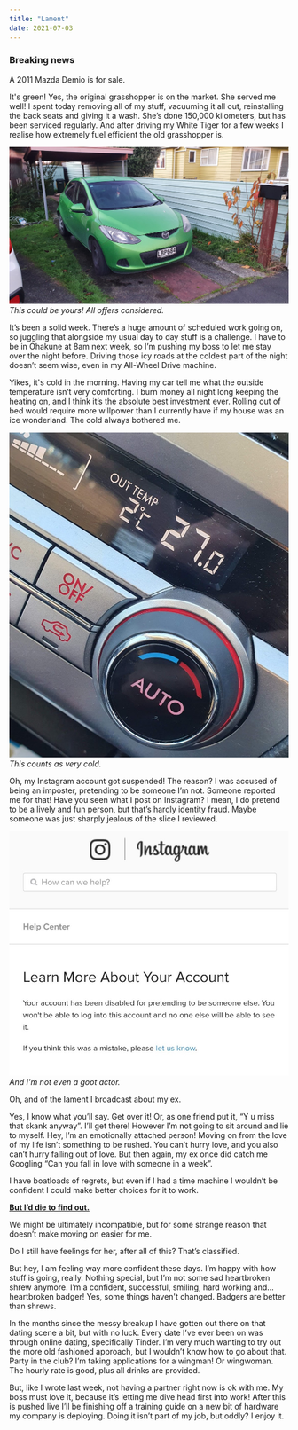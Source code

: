 ```yaml
---
title: "Lament"
date: 2021-07-03
---
```


### Breaking news
A 2011 Mazda Demio is for sale.

It's green! Yes, the original grasshopper is on the market. She served me well! I spent today removing all of my stuff, vacuuming it all out, reinstalling the back seats and giving it a wash. She’s done 150,000 kilometers, but has been serviced regularly. And after driving my White Tiger for a few weeks I realise how extremely fuel efficient the old grasshopper is.

![Grass.](../../assets/images/blog/grass.jpg)
_This could be yours! All offers considered._

It’s been a solid week. There’s a huge amount of scheduled work going on, so juggling that alongside my usual day to day stuff is a challenge. I have to be in Ohakune at 8am next week, so I’m pushing my boss to let me stay over the night before. Driving those icy roads at the coldest part of the night doesn’t seem wise, even in my All-Wheel Drive machine.

Yikes, it's cold in the morning. Having my car tell me what the outside temperature isn’t very comforting. I burn money all night long keeping the heating on, and I think it’s the absolute best investment ever. Rolling out of bed would require more willpower than I currently have if my house was an ice wonderland. The cold always bothered me.

![Cold.](../../assets/images/blog/cold.jpg)
_This counts as very cold._

Oh, my Instagram account got suspended! The reason? I was accused of being an imposter, pretending to be someone I’m not. Someone reported me for that! Have you seen what I post on Instagram? I mean, I do pretend to be a lively and fun person, but that’s hardly identity fraud. Maybe someone was just sharply jealous of the slice I reviewed.


![Cold.](../../assets/images/blog/ban.jpg)
_And I'm not even a goot actor._

Oh, and of the lament I broadcast about my ex.

Yes, I know what you’ll say. Get over it! Or, as one friend put it, “Y u miss that skank anyway”. I’ll get there! However I’m not going to sit around and lie to myself. Hey, I’m an emotionally attached person! Moving on from the love of my life isn’t something to be rushed. You can’t hurry love, and you also can’t hurry falling out of love. But then again, my ex once did catch me Googling “Can you fall in love with someone in a week”.

I have boatloads of regrets, but even if I had a time machine I wouldn’t be confident I could make better choices for it to work.

**[But I’d die to find out.](https://www.youtube.com/watch?v=HQt6jIKNwgU)**

We might be ultimately incompatible, but for some strange reason that doesn’t make moving on easier for me.

Do I still have feelings for her, after all of this? That’s classified.

But hey, I am feeling way more confident these days. I’m happy with how stuff is going, really. Nothing special, but I’m not some sad heartbroken shrew anymore. I’m a confident, successful, smiling, hard working and… heartbroken badger! Yes, some things haven't changed. Badgers are better than shrews.

In the months since the messy breakup I have gotten out there on that dating scene a bit, but with no luck. Every date I’ve ever been on was through online dating, specifically Tinder. I’m very much wanting to try out the more old fashioned approach, but I wouldn’t know how to go about that. Party in the club? I’m taking applications for a wingman! Or wingwoman. The hourly rate is good, plus all drinks are provided.

But, like I wrote last week, not having a partner right now is ok with me. My boss must love it, because it’s letting me dive head first into work! After this is pushed live I’ll be finishing off a training guide on a new bit of hardware my company is deploying. Doing it isn’t part of my job, but oddly? I enjoy it.

